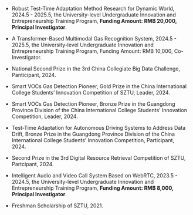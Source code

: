 - Robust Test-Time Adaptation Method Research for Dynamic World, 2024.5 - 2025.5, the University-level Undergraduate Innovation and Entrepreneurship Training Program, <strong>Funding Amount: RMB 20,000, Principal Investigator</strong>.

- A Transformer-Based Multimodal Gas Recognition System, 2024.5 - 2025.5, the University-level Undergraduate Innovation and Entrepreneurship Training Program, Funding Amount: RMB 10,000, Co-Investigator.

- National Second Prize in the 3rd China Collegiate Big Data Challenge, Panticipant, 2024. 
- Smart VOCs Gas Detection Pioneer, Gold Prize in the China International College Students’ Innovation Competition of SZTU, Leader, 2024.
- Smart VOCs Gas Detection Pioneer, Bronze Prize in the Guangdong Province Division of the China International College Students’ Innovation Competition, Leader, 2024.
- Test-Time Adaptation for Autonomous Driving Systems to Address Data Drift, Bronze Prize in the Guangdong Province Division of the China International College Students’ Innovation Competition, Participant, 2024.
- Second Prize in the 3rd Digital Resource Retrieval Competition of SZTU, Partcipant, 2024.
- Intelligent Audio and Video Call System Based on WebRTC, 2023.5 - 2024.5, the University-level Undergraduate Innovation and Entrepreneurship Training Program, <strong>Funding Amount: RMB 8,000, Principal Investigator</strong>.

<!-- - Outstanding Award in Physical Education of SZTU, 2023.
- Outstanding Award in Physical Education of SZTU, 2022.
- Outstanding Award in Physical Education of SZTU, 2021. -->
- Freshman Scholarship of SZTU, 2021.





